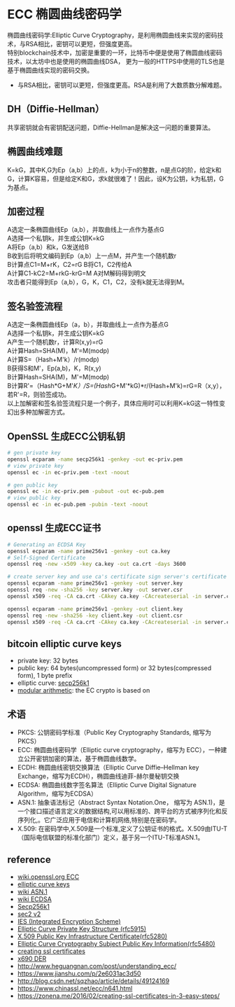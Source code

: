 # ECC 椭圆曲线密码学

椭圆曲线密码学:Elliptic Curve Cryptography，是利用椭圆曲线来实现的密码技术，与RSA相比，密钥可以更短，但强度更高。  
特别blockchain技术中，加密是重要的一环，比特币中便是使用了椭圆曲线密码技术，以太坊中也是使用的椭圆曲线DSA， 更为一般的HTTPS中使用的TLS也是基于椭圆曲线实现的密码交换。

- 与RSA相比，密钥可以更短，但强度更高。RSA是利用了大数质数分解难题。

## DH（Diffie-Hellman）

共享密钥就会有密钥配送问题，Diffie-Hellman是解决这一问题的重要算法。

## 椭圆曲线难题

K=kG，其中K,G为Ep（a,b）上的点，k为小于n的整数，n是点G的阶，给定k和G，计算K容易，但是给定K和G，求k就很难了！因此，设K为公钥，k为私钥，G为基点。

## 加密过程

A选定一条椭圆曲线Ep（a,b），并取曲线上一点作为基点G  
A选择一个私钥k，并生成公钥K=kG  
A将Ep（a,b）和k，G发送给B  
B收到后将明文编码到Ep（a,b）上一点M，并产生一个随机数r  
B计算点C1=M+rK，C2=rG B将C1，C2传给A  
A计算C1-kC2=M+rkG-krG=M A对M解码得到明文  
攻击者只能得到Ep（a,b），G，K，C1，C2，没有k就无法得到M。

## 签名验签流程

A选定一条椭圆曲线Ep（a，b），并取曲线上一点作为基点G  
A选择一个私钥k，并生成公钥K=kG  
A产生一个随机数r，计算R(x,y)=rG  
A计算Hash=SHA(M)，M‘=M(modp)  
A计算S=（Hash+M'k）/r(modp)  
B获得S和M'，Ep(a,b)，K，R(x,y)  
B计算Hash=SHA(M)，M'=M(modp)  
B计算R'=（Hash*G+M'*K）/S=(Hash*G+M'*kG)*r/(Hash+M'k)=rG=R（x,y），若R'=R，则验签成功。  
以上加解密和签名验签流程只是一个例子，具体应用时可以利用K=kG这一特性变幻出多种加解密方式。

## OpenSSL 生成ECC公钥私钥

```bash
# gen private key
openssl ecparam -name secp256k1 -genkey -out ec-priv.pem
# view private key
openssl ec -in ec-priv.pem -text -noout

# gen public key
openssl ec -in ec-priv.pem -pubout -out ec-pub.pem
# view public key
openssl ec -in ec-pub.pem -pubin -text -noout
```

## openssl 生成ECC证书

```bash
# Generating an ECDSA Key
openssl ecparam -name prime256v1 -genkey -out ca.key
# Self-Signed Certificate
openssl req -new -x509 -key ca.key -out ca.crt -days 3600

# create server key and use ca's certificate sign server's certificate
openssl ecparam -name prime256v1 -genkey -out server.key
openssl req -new -sha256 -key server.key -out server.csr
openssl x509 -req -CA ca.crt -CAkey ca.key -CAcreateserial -in server.csr -out server.crt -extensions v3_req -extfile openssl.cnf

openssl ecparam -name prime256v1 -genkey -out client.key
openssl req -new -sha256 -key client.key -out client.csr
openssl x509 -req -CA ca.crt -CAkey ca.key -CAcreateserial -in server.csr -out client.crt -extensions v3_req -extfile openssl.cnf
```

## bitcoin elliptic curve keys

- private key: 32 bytes
- public key: 64 bytes(uncompressed form) or 32 bytes(compressed form), 1 byte prefix
- elliptic curve: [secp256k1](https://en.bitcoin.it/wiki/Secp256k1)
- [modular arithmetic](https://en.wikipedia.org/wiki/Modular_arithmetic): the EC crypto is based on

## 术语

- PKCS: 公钥密码学标准（Public Key Cryptography Standards, 缩写为 PKCS）
- ECC: 椭圆曲线密码学（Elliptic curve cryptography，缩写为 ECC），一种建立公开密钥加密的算法，基于椭圆曲线数学。
- ECDH: 椭圆曲线密钥交换算法（Elliptic Curve Diffie–Hellman key Exchange，缩写为ECDH），椭圆曲线迪菲-赫尔曼秘钥交换
- ECDSA: 椭圆曲线数字签名算法（Elliptic Curve Digital Signature Algorithm，缩写为ECDSA）
- ASN.1: 抽象语法标记（Abstract Syntax Notation.One， 缩写为 ASN.1)，是一个接口描述语言定义的数据结构,可以用标准的、跨平台的方式被序列化和反序列化,。它广泛应用于电信和计算机网络,特别是在密码学。
- X.509: 在密码学中,X.509是一个标准,定义了公钥证书的格式。X.509由ITU-T（国际电信联盟的标准化部门）定义，基于另一个ITU-T标准ASN.1。

## reference

- [wiki.openssl.org ECC](https://wiki.openssl.org/index.php/Elliptic_Curve_Cryptography)
- [elliptic curve keys](http://davidederosa.com/basic-blockchain-programming/elliptic-curve-keys/)
- [wiki ASN.1](https://en.wikipedia.org/wiki/Abstract_Syntax_Notation_One)
- [wiki ECDSA](https://en.wikipedia.org/wiki/Elliptic_Curve_Digital_Signature_Algorithm)
- [Secp256k1](https://en.bitcoin.it/wiki/Secp256k1)
- [sec2 v2](http://www.secg.org/sec2-v2.pdf)
- [IES (Integrated Encryption Scheme)](https://en.wikipedia.org/wiki/Integrated_Encryption_Scheme)
- [Elliptic Curve Private Key Structure (rfc5915)](https://tools.ietf.org/html/rfc5915)
- [X.509 Public Key Infrastructure Certificate(rfc5280)](https://tools.ietf.org/html/rfc5280)
- [Elliptic Curve Cryptography Subject Public Key Information(rfc5480)](https://tools.ietf.org/html/rfc5480)
- [creating ssl certificates](https://zonena.me/2016/02/creating-ssl-certificates-in-3-easy-steps/)
- [x690 DER](https://en.wikipedia.org/wiki/X.690#DER_encoding)
- http://www.heguangnan.com/post/understanding_ecc/
- https://www.jianshu.com/p/2e6031ac3d50
- http://blog.csdn.net/sqzhao/article/details/49124169
- https://www.chinassl.net/ecc/n641.html
- https://zonena.me/2016/02/creating-ssl-certificates-in-3-easy-steps/
